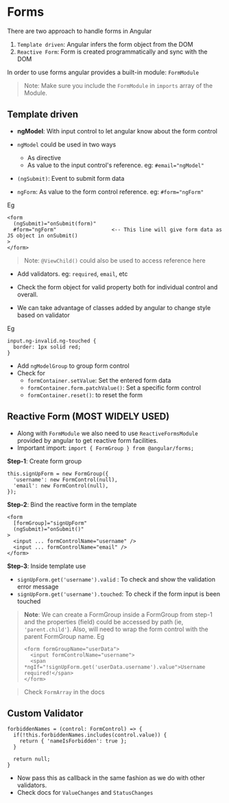 # Forms

There are two approach to handle forms in Angular

1. `Template driven`: Angular infers the form object from the DOM
2. `Reactive Form`: Form is created programmatically and sync with the DOM

In order to use forms angular provides a built-in module: `FormModule`

> Note: Make sure you include the `FormModule` in `imports` array of the Module.

## Template driven

- **ngModel**: With input control to let angular know about the form control
- `ngModel` could be used in two ways
  - As directive
  - As value to the input control's reference. eg: `#email="ngModel"`
- `(ngSubmit)`: Event to submit form data

- `ngForm`: As value to the form control reference. eg: `#form="ngForm"`

Eg

```
<form
  (ngSubmit)="onSubmit(form)"
  #form="ngForm"                  <-- This line will give form data as JS object in onSubmit()
>
</form>
```

> Note: `@ViewChild()` could also be used to access reference here

- Add validators. eg: `required`, `email`, etc
- Check the form object for valid property both for individual control and overall.

- We can take advantage of classes added by angular to change style based on validator

Eg

```
input.ng-invalid.ng-touched {
  border: 1px solid red;
}
```

- Add `ngModelGroup` to group form control
- Check for
  - `formContainer.setValue`: Set the entered form data
  - `formContainer.form.patchValue()`: Set a specific form control
  - `formContainer.reset()`: to reset the form

## Reactive Form (MOST WIDELY USED)

- Along with `FormModule` we also need to use `ReactiveFormsModule` provided by angular to get reactive form facilities.
- Important import: `import { FormGroup } from @angular/forms;`

**Step-1**: Create form group

```
this.signUpForm = new FormGroup({
  'username': new FormControl(null),
  'email': new FormControl(null),
});
```

**Step-2**: Bind the reactive form in the template

```
<form
  [formGroup]="signUpForm"
  (ngSubmit)="onSubmit()"
>
  <input ... formControlName="username" />
  <input ... formControlName="email" />
</form>
```

**Step-3**: Inside template use

- `signUpForm.get('username').valid` : To check and show the validation error message
- `signUpForm.get('username').touched`: To check if the form input is been touched

> **Note**: We can create a FormGroup inside a FormGroup from step-1 and the properties (field) could be accessed by path (ie, `'parent.child'`). Also, will need to wrap the form control with the parent FormGroup name.
> Eg
>
> ```
> <form formGroupName="userData">
>   <input formControlName="username">
>   <span *ngIf="!signUpForm.get('userData.username').value">Username required!</span>
> </form>
> ```

> Check `FormArray` in the docs

## Custom Validator

```
forbiddenNames = (control: FormControl) => {
  if(!this.forbiddenNames.includes(control.value)) {
    return { 'nameIsForbidden': true };
  }

  return null;
}
```

- Now pass this as callback in the same fashion as we do with other validators.
- Check docs for `ValueChanges` and `StatusChanges`
